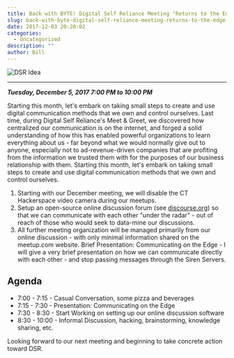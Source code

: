 ```yaml
---
title: Back with BYTE! Digital Self Reliance Meeting "Returns to the Edge" 12/5 at 7pm
slug: back-with-byte-digital-self-reliance-meeting-returns-to-the-edge-12-5-at-7pm
date: 2017-12-03 20:20:02
categories:
  - Uncategorized
description: ""
author: Bill
---
```



![DSR Idea](/uploads/2017/10/DSR-idea-1-277x300.png)

<hr />

**_Tuesday, December 5, 2017_** **_7:00 PM to 10:00 PM_**

Starting this month, let's embark on taking small steps to create and use digital communication methods that we own and control ourselves. Last time, during Digital Self Reliance's Meet & Greet, we discovered how centralized our communication is on the internet, and forged a solid understanding of how this has enabled powerful organizations to learn everything about us - far beyond what we would normally give out to anyone, especially not to ad-revenue-driven companies that are profiting from the information we trusted them with for the purposes of our business relationship with them. Starting this month, let's embark on taking small steps to create and use digital communication methods that we own and control ourselves.

1. Starting with our December meeting, we will disable the CT Hackerspace video camera during our meetups.
2. Setup an open-source online discussion forum (see [discourse.org](discourse.org)) so that we can communicate with each other "under the radar" - out of reach of those who would seek to data-mine our discussions.
3. All further meeting organization will be managed primarily from our online discussion - with only minimal information shared on the meetup.com website. Brief Presentation: Communicating on the Edge - I will give a very brief presentation on how we can communicate directly with each other - and stop passing messages through the Siren Servers.

## Agenda

- 7:00 - 7:15 - Casual Conversation, some pizza and beverages
- 7:15 - 7:30 - Presentation: Communicating on the Edge
- 7:30 - 8:30 - Start Working on setting up our online discussion software
- 8:30 - 10:00 - Informal Discussion, hacking, brainstorming, knowledge sharing, etc.

Looking forward to our next meeting and beginning to take concrete action toward DSR.
